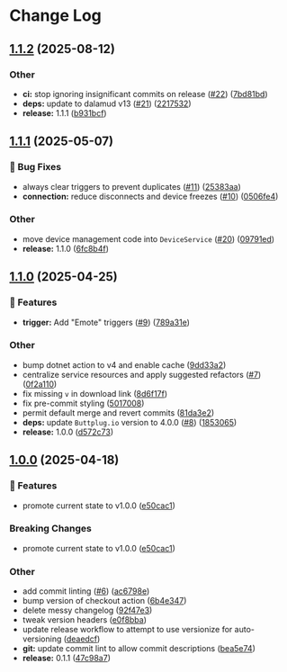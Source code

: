 # Change Log
<a name="1.1.2"></a>
## [1.1.2](https://www.github.com/emesinae/AetherSenseRedux/releases/tag/v1.1.2) (2025-08-12)

### Other

* **ci:** stop ignoring insignificant commits on release ([#22](https://www.github.com/emesinae/AetherSenseRedux/issues/22)) ([7bd81bd](https://www.github.com/emesinae/AetherSenseRedux/commit/7bd81bd89de7b0c27f79daa48f3bf8ce37e3c83a))
* **deps:** update to dalamud v13 ([#21](https://www.github.com/emesinae/AetherSenseRedux/issues/21)) ([2217532](https://www.github.com/emesinae/AetherSenseRedux/commit/22175328843a26fb0a279ee78f3c533e330a292d))
* **release:** 1.1.1 ([b931bcf](https://www.github.com/emesinae/AetherSenseRedux/commit/b931bcfeb972e119127870900aa8b32b559cd991))

<a name="1.1.1"></a>
## [1.1.1](https://www.github.com/emesinae/AetherSenseRedux/releases/tag/v1.1.1) (2025-05-07)

### 🐛 Bug Fixes

* always clear triggers to prevent duplicates ([#11](https://www.github.com/emesinae/AetherSenseRedux/issues/11)) ([25383aa](https://www.github.com/emesinae/AetherSenseRedux/commit/25383aa616f2ecca8e798927191e427822294edd))
* **connection:** reduce disconnects and device freezes ([#10](https://www.github.com/emesinae/AetherSenseRedux/issues/10)) ([0506fe4](https://www.github.com/emesinae/AetherSenseRedux/commit/0506fe4d4f75a696d715029f4df942a690d208a1))

### Other

* move device management code into `DeviceService` ([#20](https://www.github.com/emesinae/AetherSenseRedux/issues/20)) ([09791ed](https://www.github.com/emesinae/AetherSenseRedux/commit/09791ed65cb8b964d694451cfa4a92b25ff4396a))
* **release:** 1.1.0 ([6fc8b4f](https://www.github.com/emesinae/AetherSenseRedux/commit/6fc8b4f9661d40820a6b11f927aa4b4bc707e25b))

<a name="1.1.0"></a>
## [1.1.0](https://www.github.com/emesinae/AetherSenseRedux/releases/tag/v1.1.0) (2025-04-25)

### 🌱 Features

* **trigger:** Add "Emote" triggers ([#9](https://www.github.com/emesinae/AetherSenseRedux/issues/9)) ([789a31e](https://www.github.com/emesinae/AetherSenseRedux/commit/789a31e539fe2969428739349f05fd7f0ae3d1e1))

### Other

* bump dotnet action to v4 and enable cache ([9dd33a2](https://www.github.com/emesinae/AetherSenseRedux/commit/9dd33a258c255bfb7079cf57095eed47b84fa026))
* centralize service resources and apply suggested refactors ([#7](https://www.github.com/emesinae/AetherSenseRedux/issues/7)) ([0f2a110](https://www.github.com/emesinae/AetherSenseRedux/commit/0f2a110bc1bfba9f3b6bed5d66cb476473b9f039))
* fix missing `v` in download link ([8d6f17f](https://www.github.com/emesinae/AetherSenseRedux/commit/8d6f17ff885ffcfb040f6edb487ffdc672426eff))
* fix pre-commit styling ([5017008](https://www.github.com/emesinae/AetherSenseRedux/commit/5017008d23eab2d281fea4e8a1479e629db01e7c))
* permit default merge and revert commits ([81da3e2](https://www.github.com/emesinae/AetherSenseRedux/commit/81da3e2fc96f5b85b76d8b997eaeacdb583dc786))
* **deps:** update `Buttplug.io` version to 4.0.0 ([#8](https://www.github.com/emesinae/AetherSenseRedux/issues/8)) ([1853065](https://www.github.com/emesinae/AetherSenseRedux/commit/1853065e397ced2afe38507d4eb734fa9189c3f0))
* **release:** 1.0.0 ([d572c73](https://www.github.com/emesinae/AetherSenseRedux/commit/d572c736dd82adfe182c3c4c76ac572f0443c45c))

<a name="1.0.0"></a>
## [1.0.0](https://www.github.com/emesinae/AetherSenseRedux/releases/tag/v1.0.0) (2025-04-18)

### 🌱 Features

* promote current state to v1.0.0 ([e50cac1](https://www.github.com/emesinae/AetherSenseRedux/commit/e50cac1bf3595c95f79f27e95d97d0016c533570))

### Breaking Changes

* promote current state to v1.0.0 ([e50cac1](https://www.github.com/emesinae/AetherSenseRedux/commit/e50cac1bf3595c95f79f27e95d97d0016c533570))

### Other

* add commit linting ([#6](https://www.github.com/emesinae/AetherSenseRedux/issues/6)) ([ac6798e](https://www.github.com/emesinae/AetherSenseRedux/commit/ac6798e505887e01f987a1c58ca08cd14d429c83))
* bump version of checkout action ([6b4e347](https://www.github.com/emesinae/AetherSenseRedux/commit/6b4e347009336607188b375854945156fa897f03))
* delete messy changelog ([92f47e3](https://www.github.com/emesinae/AetherSenseRedux/commit/92f47e32073db5558ffe757ef69703bd79cbe6a6))
* tweak version headers ([e0f8bba](https://www.github.com/emesinae/AetherSenseRedux/commit/e0f8bba7e50e3557dff898291f2d80489d06c198))
* update release workflow to attempt to use versionize for auto-versioning ([deaedcf](https://www.github.com/emesinae/AetherSenseRedux/commit/deaedcf9192fde7807e68d8f22717f7b0e64fe41))
* **git:** update commit lint to allow commit descriptions ([bea5e74](https://www.github.com/emesinae/AetherSenseRedux/commit/bea5e740855b0470d9488ccc90ec7719a894bd4b))
* **release:** 0.1.1 ([47c98a7](https://www.github.com/emesinae/AetherSenseRedux/commit/47c98a77984489626cafc1ebbc03ee11155d9e88))

